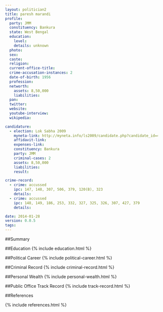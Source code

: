 ```yaml
---
layout: politician2
title: paresh marandi
profile: 
  party: JMM
  constituency: Bankura
  state: West Bengal
  education: 
    level: 
    details: unknown
  photo: 
  sex: 
  caste: 
  religion: 
  current-office-title: 
  crime-accusation-instances: 2
  date-of-birth: 1956
  profession: 
  networth: 
    assets: 8,50,000
    liabilities: 
  pan: 
  twitter: 
  website: 
  youtube-interview: 
  wikipedia: 

candidature: 
  - election: Lok Sabha 2009
    myneta-link: http://myneta.info/ls2009/candidate.php?candidate_id=4893
    affidavit-link: 
    expenses-link: 
    constituency: Bankura 
    party: JMM
    criminal-cases: 2
    assets: 8,50,000
    liabilities: 
    result:  

crime-record: 
  - crime: accussed
    ipc: 147, 148, 307, 506, 379, 120(B), 323
    details:  
  - crime: accussed
    ipc: 148, 149, 186, 253, 332, 327, 325, 326, 307, 427, 379
    details:  

date: 2014-01-28
version: 0.0.5
tags: 
---
```

##Summary


##Education
{% include education.html %}


##Political Career
{% include political-career.html %}


##Criminal Record
{% include criminal-record.html %}


##Personal Wealth
{% include personal-wealth.html %}


##Public Office Track Record
{% include track-record.html %}


##References


{% include references.html %}